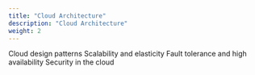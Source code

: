 ```yaml
---
title: "Cloud Architecture"
description: "Cloud Architecture"
weight: 2
---
```


Cloud design patterns
Scalability and elasticity
Fault tolerance and high availability
Security in the cloud